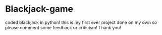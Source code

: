 # Blackjack-game
coded blackjack in python!
this is my first ever project done on my own so please comment some feedback or criticism! Thank you!
